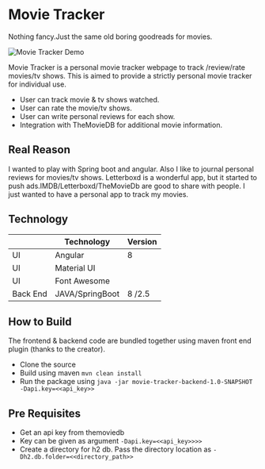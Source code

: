 # Movie Tracker

Nothing fancy.Just the same old boring goodreads for movies.

![ Movie Tracker Demo](demo/movie-tracker.gif)

Movie Tracker is a personal movie tracker webpage to track /review/rate movies/tv shows. This is aimed to provide a strictly personal movie tracker for individual use.

- User can track movie & tv shows watched.
- User can rate the movie/tv shows.
- User can write personal reviews for each show.
- Integration with TheMovieDB for additional movie information.

## Real Reason

I wanted to play with Spring boot and angular. Also I like to journal personal reviews for movies/tv shows. Letterboxd is a wonderful app, but it started to push ads.IMDB/Letterboxd/TheMovieDb are good to share with people. I just wanted to have a personal app to track my movies.


## Technology

|          	| Technology      	| Version 	|
|----------	|-----------------	|---------	|
| UI       	| Angular         	| 8       	|
| UI       	| Material UI     	|         	|
| UI       	| Font Awesome    	|         	|
| Back End 	| JAVA/SpringBoot 	| 8 /2.5  	|


## How to Build

The frontend & backend code are bundled together using maven front end plugin (thanks to the creator).
- Clone the source
- Build using maven `mvn clean install`
- Run the package using `java -jar movie-tracker-backend-1.0-SNAPSHOT -Dapi.key=<<api_key>> `

## Pre Requisites
- Get an api key from themoviedb
- Key can be given as argument `-Dapi.key=<<api_key>>>>` 
- Create a directory for h2 db. Pass the directory location as `-Dh2.db.folder=<<directory_path>>`
